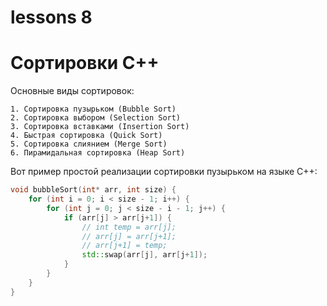 # lessons 8
# Сортировки C++
Основные виды сортировок:

    1. Сортировка пузырьком (Bubble Sort)
    2. Сортировка выбором (Selection Sort)
    3. Сортировка вставками (Insertion Sort)
    4. Быстрая сортировка (Quick Sort)
    5. Сортировка слиянием (Merge Sort)
    6. Пирамидальная сортировка (Heap Sort)
    
Вот пример простой реализации сортировки пузырьком на языке C++:
```C++
void bubbleSort(int* arr, int size) {
    for (int i = 0; i < size - 1; i++) {
        for (int j = 0; j < size - i - 1; j++) {
            if (arr[j] > arr[j+1]) {
                // int temp = arr[j];
                // arr[j] = arr[j+1];
                // arr[j+1] = temp;
                std::swap(arr[j], arr[j+1]);
            }
        }
    }
}
```
